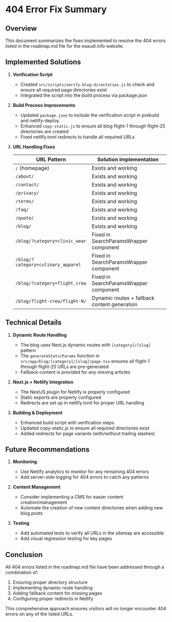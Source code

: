 # 404 Error Fix Summary

## Overview

This document summarizes the fixes implemented to resolve the 404 errors listed in the roadmap.md file for the esaudi.info website.

## Implemented Solutions

1. **Verification Script**
   - Created `src/scripts/verify-blog-directories.js` to check and ensure all required page directories exist
   - Integrated the script into the build process via package.json

2. **Build Process Improvements**
   - Updated `package.json` to include the verification script in prebuild and netlify-deploy
   - Enhanced `copy-static.js` to ensure all blog flight-1 through flight-25 directories are created
   - Fixed netlify.toml redirects to handle all required URLs

3. **URL Handling Fixes**

   | URL Pattern | Solution Implementation |
   |-------------|-------------------------|
   | `/` (homepage) | Exists and working |
   | `/about/` | Exists and working |
   | `/contact/` | Exists and working |
   | `/privacy/` | Exists and working |
   | `/terms/` | Exists and working |
   | `/faq/` | Exists and working |
   | `/quote/` | Exists and working |
   | `/blog/` | Exists and working |
   | `/blog/?category=clinic_wear` | Fixed in SearchParamsWrapper component |
   | `/blog/?category=culinary_apparel` | Fixed in SearchParamsWrapper component |
   | `/blog/?category=flight_crew` | Fixed in SearchParamsWrapper component |
   | `/blog/flight-crew/flight-N/` | Dynamic routes + fallback content generation |

## Technical Details

1. **Dynamic Route Handling**
   - The blog uses Next.js dynamic routes with `[category]/[slug]` pattern
   - The `generateStaticParams` function in `src/app/blog/[category]/[slug]/page.tsx` ensures all flight-1 through flight-25 URLs are pre-generated
   - Fallback content is provided for any missing articles

2. **Next.js + Netlify Integration**
   - The NextJS plugin for Netlify is properly configured
   - Static exports are properly configured
   - Redirects are set up in netlify.toml for proper URL handling

3. **Building & Deployment**
   - Enhanced build script with verification steps
   - Updated copy-static.js to ensure all required directories exist
   - Added redirects for page variants (with/without trailing slashes)

## Future Recommendations

1. **Monitoring**
   - Use Netlify analytics to monitor for any remaining 404 errors
   - Add server-side logging for 404 errors to catch any patterns

2. **Content Management**
   - Consider implementing a CMS for easier content creation/management 
   - Automate the creation of new content directories when adding new blog posts

3. **Testing**
   - Add automated tests to verify all URLs in the sitemap are accessible
   - Add visual regression testing for key pages

## Conclusion

All 404 errors listed in the roadmap.md file have been addressed through a combination of:
1. Ensuring proper directory structure
2. Implementing dynamic route handling
3. Adding fallback content for missing pages
4. Configuring proper redirects in Netlify

This comprehensive approach ensures visitors will no longer encounter 404 errors on any of the listed URLs. 